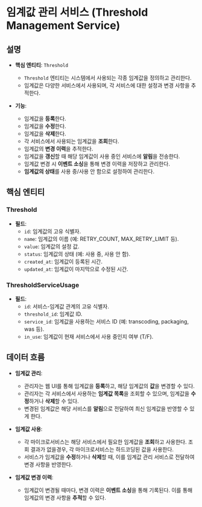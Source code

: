 # 임계값 관리 서비스 (Threshold Management Service)

## 설명
- **핵심 엔티티**: `Threshold`
    - `Threshold` 엔티티는 시스템에서 사용되는 각종 임계값을 정의하고 관리한다.
    - 임계값은 다양한 서비스에서 사용되며, 각 서비스에 대한 설정과 변경 사항을 추적한다.

- **기능**:
    - 임계값을 **등록**한다.
    - 임계값을 **수정**한다.
    - 임계값을 **삭제**한다.
    - 각 서비스에서 사용되는 임계값을 **조회**한다.
    - 임계값의 **변경 이력**을 추적한다.
    - 임계값을 **갱신**할 때 해당 임계값이 사용 중인 서비스에 **알림**을 전송한다.
    - 임계값 변경 시 **이벤트 소싱**을 통해 변경 이력을 저장하고 관리한다.
    - **임계값의 상태**를 사용 중/사용 안 함으로 설정하여 관리한다.

## 핵심 엔티티
### Threshold
- **필드**:
    - `id`: 임계값의 고유 식별자.
    - `name`: 임계값의 이름 (예: RETRY_COUNT, MAX_RETRY_LIMIT 등).
    - `value`: 임계값의 설정 값.
    - `status`: 임계값의 상태 (예: 사용 중, 사용 안 함).
    - `created_at`: 임계값이 등록된 시간.
    - `updated_at`: 임계값이 마지막으로 수정된 시간.

### ThresholdServiceUsage
- **필드**:
    - `id`: 서비스-임계값 관계의 고유 식별자.
    - `threshold_id`: 임계값 ID.
    - `service_id`: 임계값을 사용하는 서비스 ID (예: transcoding, packaging, was 등).
    - `in_use`: 임계값이 현재 서비스에서 사용 중인지 여부 (T/F).

## 데이터 흐름
- **임계값 관리**:
    - 관리자는 웹 UI를 통해 임계값을 **등록**하고, 해당 임계값의 **값**을 변경할 수 있다.
    - 관리자는 각 서비스에서 사용하는 **임계값 목록**을 조회할 수 있으며, 임계값을 **수정**하거나 **삭제**할 수 있다.
    - 변경된 임계값은 해당 서비스를 **알림**으로 전달하여 최신 임계값을 반영할 수 있게 한다.

- **임계값 사용**:
    - 각 마이크로서비스는 해당 서비스에서 필요한 임계값을 **조회**하고 사용한다. 조회 결과가 없을경우, 각 마이크로서비스는 하드코딩된 값을 사용한다.
    - 서비스가 임계값을 **수정**하거나 **삭제**할 때, 이를 임계값 관리 서비스로 전달하여 변경 사항을 반영한다.

- **임계값 변경 이력**:
    - 임계값이 변경될 때마다, 변경 이력은 **이벤트 소싱**을 통해 기록된다. 이를 통해 임계값의 변경 사항을 **추적**할 수 있다.
